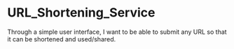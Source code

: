 # URL_Shortening_Service
Through a simple user interface, I want to be able to submit any URL so that it can be shortened and used/shared.
